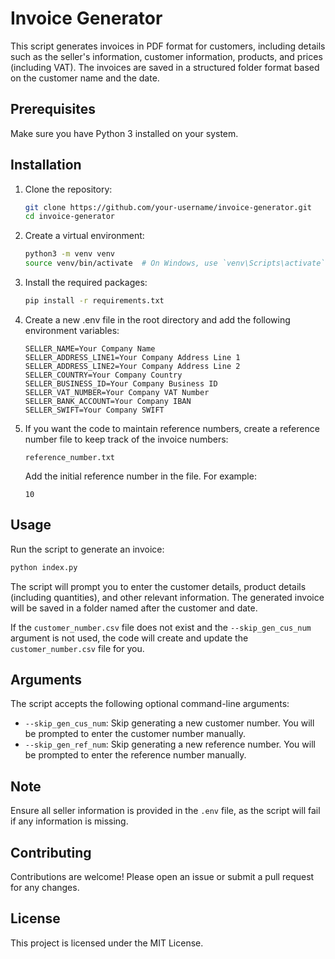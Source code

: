 
# Invoice Generator

This script generates invoices in PDF format for customers, including details such as the seller's information, customer information, products, and prices (including VAT). The invoices are saved in a structured folder format based on the customer name and the date.

## Prerequisites

Make sure you have Python 3 installed on your system.

## Installation

1. Clone the repository:

   ```sh
   git clone https://github.com/your-username/invoice-generator.git
   cd invoice-generator
   ```

2. Create a virtual environment:

   ```sh
   python3 -m venv venv
   source venv/bin/activate  # On Windows, use `venv\Scripts\activate`
   ```

3. Install the required packages:

   ```sh
   pip install -r requirements.txt
   ```

4. Create a new .env file in the root directory and add the following environment variables:

   ```plaintext
   SELLER_NAME=Your Company Name
   SELLER_ADDRESS_LINE1=Your Company Address Line 1
   SELLER_ADDRESS_LINE2=Your Company Address Line 2
   SELLER_COUNTRY=Your Company Country
   SELLER_BUSINESS_ID=Your Company Business ID
   SELLER_VAT_NUMBER=Your Company VAT Number
   SELLER_BANK_ACCOUNT=Your Company IBAN
   SELLER_SWIFT=Your Company SWIFT
   ```

5. If you want the code to maintain reference numbers, create a reference number file to keep track of the invoice numbers:

   ```plaintext
   reference_number.txt
   ```

   Add the initial reference number in the file. For example:

   ```plaintext
   10
   ```

## Usage

Run the script to generate an invoice:

```sh
python index.py
```

The script will prompt you to enter the customer details, product details (including quantities), and other relevant information. The generated invoice will be saved in a folder named after the customer and date.

If the `customer_number.csv` file does not exist and the `--skip_gen_cus_num` argument is not used, the code will create and update the `customer_number.csv` file for you.

## Arguments

The script accepts the following optional command-line arguments:

- `--skip_gen_cus_num`: Skip generating a new customer number. You will be prompted to enter the customer number manually.
- `--skip_gen_ref_num`: Skip generating a new reference number. You will be prompted to enter the reference number manually.

## Note

Ensure all seller information is provided in the `.env` file, as the script will fail if any information is missing.

## Contributing

Contributions are welcome! Please open an issue or submit a pull request for any changes.

## License

This project is licensed under the MIT License.
